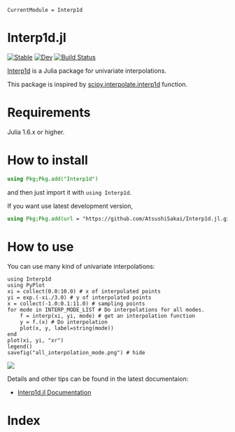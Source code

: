 ```@meta
CurrentModule = Interp1d
```

# Interp1d.jl

[![Stable](https://img.shields.io/badge/docs-stable-blue.svg)](https://AtsushiSakai.github.io/Interp1d.jl/stable)
[![Dev](https://img.shields.io/badge/docs-dev-blue.svg)](https://AtsushiSakai.github.io/Interp1d.jl/dev)
[![Build Status](https://github.com/AtsushiSakai/Interp1d.jl/workflows/CI/badge.svg)](https://github.com/AtsushiSakai/Interp1d.jl/actions)

[Interp1d](https://github.com/AtsushiSakai/Interp1d.jl) is a Julia package for univariate interpolations. 

This package is inspired by [scipy\.interpolate\.interp1d](https://docs.scipy.org/doc/scipy/reference/generated/scipy.interpolate.interp1d.html) function.

# Requirements

Julia 1.6.x or higher.

# How to install

```jl
using Pkg;Pkg.add("Interp1d")
```

and then just import it with `using Interp1d`.

If you want use latest development version, 

```jl
using Pkg;Pkg.add(url = "https://github.com/AtsushiSakai/Interp1d.jl.git")
```

# How to use

You can use many kind of univariate interpolations:
```@example
using Interp1d
using PyPlot
xi = collect(0.0:10.0) # x of interpolated points
yi = exp.(-xi./3.0) # y of interpolated points
x = collect(-1.0:0.1:11.0) # sampling points
for mode in INTERP_MODE_LIST # Do interpolations for all modes.
    f = interp(xi, yi, mode) # get an interpolation function
    y = f.(x) # Do interpolation
    plot(x, y, label=string(mode))
end
plot(xi, yi, "xr")
legend()
savefig("all_interpolation_mode.png") # hide
```
![](all_interpolation_mode.png)

Details and other tips can be found in the latest documentaion:

- [Interp1d.jl Documentation](https://AtsushiSakai.github.io/Interp1d.jl/stable)


# Index

```@index
```

